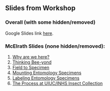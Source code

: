 ## Slides from Workshop

### Overall (with some hidden/removed)
Google Slides link [here](https://docs.google.com/presentation/d/1MtsbDNuSWCo3kb5agi2jp_AH1hEsGPRfU5eQc8tgIR0/edit?usp=sharing).

### McElrath Slides (none hidden/removed):
1) [Why are we here?](https://drive.google.com/file/d/100aItQAMuTxj7UgGI0VVlSaVRf7SCsx5/view?usp=share_link) 
2) [Thinking Bee-yond](https://drive.google.com/file/d/1WAVgoqQeKME9TGlQ2XDnZ6aOaAT4sJQu/view?usp=share_link)
3) [Field to Specimen](https://drive.google.com/file/d/1VmLSPTIzxiF9rHGRbBY98QXyjyMz9Bhj/view?usp=share_link)
4) [Mounting Entomology Specimens](https://drive.google.com/file/d/1_Cw6fo7l9VUqj_c-C5D6XgP2bif1sg2N/view?usp=share_link)
5) [Labeling Entomology Specimens](https://drive.google.com/file/d/1QeZGr3yuKjucE9X7CnZeuuX8Y0VYztA9/view?usp=share_link)
6) [The Process at UIUC/INHS Insect Collection](https://drive.google.com/file/d/1_89wAt33YBw3ohZYEH9G0Tb-XpkhNAXZ/view?usp=share_link)
